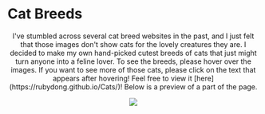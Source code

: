 # Cat Breeds
<p align="center">I've stumbled across several cat breed websites in the past, and I just felt that those images don't show cats for the lovely creatures they are. I decided to make my own hand-picked cutest breeds of cats that just might turn anyone into a feline lover. To see the breeds, please hover over the images. If you want to see more of those cats, please click on the text that appears after hovering! Feel free to view it [here](https://rubydong.github.io/Cats/)! Below is a preview of a part of the page. 

<p align="center"><img src='https://cloud.githubusercontent.com/assets/14133821/12107190/7e69c94c-b335-11e5-8702-424ade5eb730.png'>
